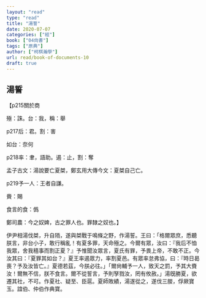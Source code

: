 ```yaml
---
layout: "read"
type: "read"
title: "湯誓"
date: 2020-07-07
categories: ["經"]
book: ["04尙書"]
tags: ["原典"]
author: ["柯棋瀚學"]
url: read/book-of-documents-10
draft: true
---
```


## 湯誓

【p215關於商

殛：誅。台：我，稱：舉

p217后：君。割：害

如台：奈何

p218率：聿，語助。遏：止，割：奪

孟子古文：湯說要亡夏桀，鄭玄用大傳今文：夏桀自己亡。

p219予一人：王者自謙。

賫：賜

食言的食：僞

鄭司農：今之奴婢，古之罪人也。罪隸之奴也。】

伊尹相湯伐桀，升自陑，遂與桀戰于鳴條之野，作<v>湯誓</v>。王曰：「格爾眾庶，悉聽朕言，非台小子，敢行稱亂！有夏多罪，天命殛之。今爾有眾，汝曰：『我后不恤我眾，舍我穡事而割正夏？』予惟聞汝眾言，夏氏有罪，予畏上帝，不敢不正。今汝其曰：『夏罪其如台？』夏王率遏眾力，率割夏邑。有眾率怠弗協，曰：『時日曷喪？予及汝皆亡。』夏德若茲，今朕必往。」「爾尙輔予一人，致天之罰，予其大賚汝！爾無不信，朕不食言。爾不從誓言，予則孥戮汝，罔有攸赦。」湯旣勝夏，欲遷其社，不可。作<v>夏社</v>、<v>疑至</v>、<v>臣扈</v>。夏師敗績，湯遂從之，遂伐三朡，俘厥寶玉。誼伯、仲伯作<v>典寶</v>。
